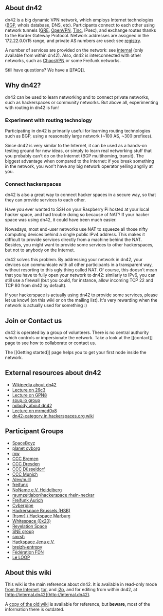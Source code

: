 ## About dn42

dn42 is a big dynamic VPN network, which employs Internet technologies ([BGP](http://en.wikipedia.org/wiki/Bgp), whois database, DNS, etc).  Participants connect to each other using network tunnels ([GRE](http://en.wikipedia.org/wiki/Generic_Routing_Encapsulation), [OpenVPN](http://en.wikipedia.org/wiki/Openvpn), [Tinc](http://tinc-vpn.org/), IPsec), and exchange routes thanks to the Border Gateway Protocol.  Network addresses are assigned in the 172.22.0.0/15 range, and private AS numbers are used: see [registry](/services/Whois).

A number of services are provided on the network: see [internal](http://internal.dn42/internal/Internal-Services) (only available from within dn42).  Also, dn42 is interconnected with other networks, such as [ChaosVPN](http://wiki.hamburg.ccc.de/ChaosVPN) or some Freifunk networks.

Still have questions? We have a [[FAQ]].

## Why dn42?

dn42 can be used to learn networking and to connect private networks, such as hackerspaces or community networks. But above all, experimenting with routing in dn42 is fun!

### Experiment with routing technology

Participating in dn42 is primarily useful for learning routing technologies such as BGP, using a reasonably large network (~100 AS, ~300 prefixes).

Since dn42 is very similar to the Internet, it can be used as a hands-on testing ground for new ideas, or simply to learn real networking stuff that you probably can't do on the Internet (BGP multihoming, transit).  The biggest advantage when compared to the Internet: if you break something in the network, you won't have any big network operator yelling angrily at you.

### Connect hackerspaces

dn42 is also a great way to connect hacker spaces in a secure way, so that they can provide services to each other.

Have you ever wanted to SSH on your Raspberry Pi hosted at your local hacker space, and had trouble doing so because of NAT? If your hacker space was using dn42, it could have been much easier.

Nowadays, most end-user networks use NAT to squeeze all those nifty computing devices behind a single public IPv4 address.  This makes it difficult to provide services directly from a machine behind the NAT.  Besides, you might want to provide some services to other hackerspaces, but not to anybody on the Internet.

dn42 solves this problem.  By addressing your network in dn42, your devices can communicate with all other participants in a transparent way, without resorting to this ugly thing called NAT.  Of course, this doesn't mean that you have to fully open your network to dn42: similarly to IPv6, you can still use a firewall (but you could, for instance, allow incoming TCP 22 and TCP 80 from dn42 by default).

If your hackerspace is actually using dn42 to provide some services, please let us know! (on this wiki or on the mailing list). It's very rewarding when the network is actually used for something :)

## Join or Contact us

dn42 is operated by a group of volunteers. There is no central authority which controls or impersionate the network. Take a look at the [[contact]] page to see how to collaborate or contact us.

The [[Getting started]] page helps you to get your first node inside the network.

## External resources about dn42

 * [Wikipedia about dn42](http://en.wikipedia.org/wiki/Decentralized_network_42)
 * [Lecture on 26c3](http://events.ccc.de/congress/2009/Fahrplan/events/3504.en.html)
 * [Lecture on GPN8](http://entropia.de/wiki/GPN8:dn42)
 * [soup.io group](http://dn42.soup.io/)
 * [nobody about dn42](http://nowhere.ws/guides/dn42/)
 * [Lecture on mrmcd0x8](http://mrmcd0x8.metarheinmain.de/fahrplan/events/3321.de.html)
 * [dn42-category in hackerspaces.org wiki](https://hackerspaces.org/wiki/Category:DN42)

## Participant Groups

* [SpaceBoyz](http://spaceboyz.net)
* [planet cyborg](http://planetcyborg.de)
* [mw](http://mw.vc)
* [CCC Bremen](http://ccchb.de)
* [CCC Dresden](http://c3d2.de)
* [CCC Düsseldorf](https://www.chaosdorf.de)
* [CCC Munich](https://www.muc.ccc.de)
* [/dev/nulll](https://dev.0l.de)
* [freifunk](http://freifunk.net)
* [NoName e.V. Heidelberg](https://www.noname-ev.de)
* [raumzeitlabor/hackerspace rhein-neckar](http://www.raumzeitlabor.de)
* [Freifunk Aurich](http://www.freifunk-aurich.de)
* [Cyberpipe](https://www.kiberpipa.org)
* [Hackerspace Brussels (HSB)](http://hackerspace.be)
* [[hsmr] / Hackspace Marburg](https://hsmr.cc)
* [Whitespace (0x20)](http://www.0x20.be)
* [Revelation Space](http://www.revspace.nl)
* [SNE group](https://www.os3.nl)
* [smrsh](http://www.smrsh.net)
* [Hackspace Jena e.V.](https://www.hackspace-jena.de)
* [breizh-entropy](http://breizh-entropy.dn42)
* [Fédération FDN](https://www.ffdn.org)
* [Le LOOP](https://leloop.org/)

## About this wiki

This wiki is the main reference about dn42.  It is available in read-only mode [from the Internet](https://dn42.net), [tor](http://jsptropkiix3ki5u.onion), and [i2p](http://beb6v2i4jevo72vvnx6segsk4zv3pu3prbwcfuta3bzrcv7boy2q.b32.i2p/), and for editing from within dn42, at [http://internal.dn42](http://internal.dn42).

A [copy of the old wiki](http://dn42.volcanis.me/initenv.1.html) is available for reference, but **beware**, most of the information there is outdated.